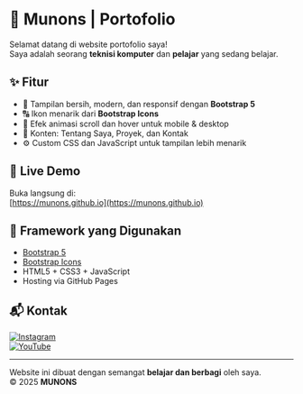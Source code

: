 # 🧰 Munons | Portofolio

Selamat datang di website portofolio saya!  
Saya adalah seorang **teknisi komputer** dan **pelajar** yang sedang belajar.

## ✨ Fitur

- 🎨 Tampilan bersih, modern, dan responsif dengan **Bootstrap 5**
- 🔠 Ikon menarik dari **Bootstrap Icons**
- 📱 Efek animasi scroll dan hover untuk mobile & desktop
- 📂 Konten: Tentang Saya, Proyek, dan Kontak
- ⚙️ Custom CSS dan JavaScript untuk tampilan lebih menarik

## 🔗 Live Demo

Buka langsung di:  
[https://munons.github.io](https://munons.github.io)

## 🧱 Framework yang Digunakan

- [Bootstrap 5](https://getbootstrap.com/)
- [Bootstrap Icons](https://icons.getbootstrap.com/)
- HTML5 + CSS3 + JavaScript
- Hosting via GitHub Pages

## 📬 Kontak

[![Instagram](https://img.shields.io/badge/Instagram-%23E4405F?logo=instagram&logoColor=white)](https://instagram.com/ahmdmhjir28)  
[![YouTube](https://img.shields.io/badge/YouTube-%23FF0000?logo=youtube&logoColor=white)](https://youtube.com/@soonhiru)

---

Website ini dibuat dengan semangat **belajar dan berbagi** oleh saya.  
© 2025 **MUNONS**

